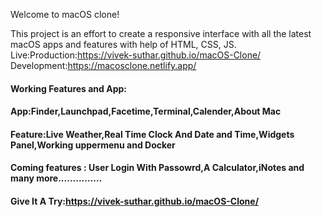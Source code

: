Welcome to macOS clone!

This project is an effort to create a responsive interface with all the latest macOS apps and features with help of HTML, CSS, JS.<br>
Live:Production:https://vivek-suthar.github.io/macOS-Clone/<br>
     Development:https://macosclone.netlify.app/ 
     <br>
#### Working Features and App:
#### App:Finder,Launchpad,Facetime,Terminal,Calender,About Mac
#### Feature:Live Weather,Real Time Clock And Date and Time,Widgets Panel,Working uppermenu and Docker
#### Coming features : User Login With Passowrd,A Calculator,iNotes and many more...............
#### Give It A Try:https://vivek-suthar.github.io/macOS-Clone/

